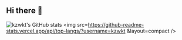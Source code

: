 ## Hi there 👋

![kzwkt's GitHub stats](https://github-readme-stats.vercel.app/api?username=kzwkt&show=reviews)
<img src=https://github-readme-stats.vercel.app/api/top-langs/?username=kzwkt &layout=compact />
<!--
**kzwkt/kzwkt** is a ✨ _special_ ✨ repository because its `README.md` (this file) appears on your GitHub profile.



Here are some ideas to get you started:

- 🔭 I’m currently working on ...
- 🌱 I’m currently learning ...
- 👯 I’m looking to collaborate on ...
- 🤔 I’m looking for help with ...
- 💬 Ask me about ...
- 📫 How to reach me: ...
- 😄 Pronouns: ...
- ⚡ Fun fact: ...
-->
